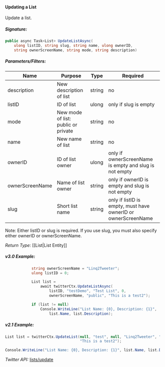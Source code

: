 #### Updating a List

Update a list.

##### Signature:

```c#
public async Task<List> UpdateListAsync(
    ulong listID, string slug, string name, ulong ownerID, 
    string ownerScreenName, string mode, string description)
```

##### Parameters/Filters:

| Name | Purpose | Type | Required |
|------|---------|------|----------|
| description | New description of list | string | no |
| listID | ID of list | ulong | only if slug is empty |
| mode | New mode of list: public or private | string | no |
| name | New name of list | string | no |
| ownerID | ID of list owner | ulong | only if ownerScreenName is empty and slug is not empty |
| ownerScreenName | Name of list owner | string | only if ownerID is empty and slug is not empty |
| slug | Short list name | string | only if listID is empty, must have ownerID or ownerScreenName |

Note: Either listID or slug is required.  If you use slug, you must also specify either ownerID or ownerScreenName.

*Return Type:* [[List|List Entity]]

##### v3.0 Example:

```c#
            string ownerScreenName = "Linq2Tweeter";
            ulong listID = 0;

            List list = 
                await twitterCtx.UpdateListAsync(
                    listID, "testDemo", "Test List", 0, 
                    ownerScreenName, "public", "This is a test2");

            if (list != null)
                Console.WriteLine("List Name: {0}, Description: {1}",
                    list.Name, list.Description);
```

##### v2.1 Example:

```c#
List list = twitterCtx.UpdateList(null, "test", null, "Linq2Tweeter", "public", 
                                  "This is a test2");

Console.WriteLine("List Name: {0}, Description: {1}", list.Name, list.Description);
```

*Twitter API:* [lists/update](https://developer.twitter.com/en/docs/accounts-and-users/create-manage-lists/api-reference/post-lists-update)